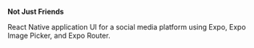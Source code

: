 **Not Just Friends**

React Native application UI for a social media platform using Expo, Expo Image Picker, and Expo Router.
